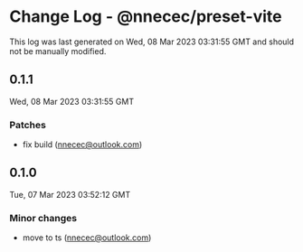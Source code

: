 # Change Log - @nnecec/preset-vite

This log was last generated on Wed, 08 Mar 2023 03:31:55 GMT and should not be manually modified.

<!-- Start content -->

## 0.1.1

Wed, 08 Mar 2023 03:31:55 GMT

### Patches

- fix build (nnecec@outlook.com)

## 0.1.0

Tue, 07 Mar 2023 03:52:12 GMT

### Minor changes

- move to ts (nnecec@outlook.com)
